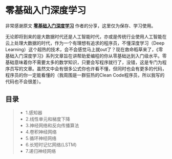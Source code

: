 # 零基础入门深度学习

非常感谢原文 **[零基础入门深度学习](https://www.zybuluo.com/hanbingtao/note/433855)** 作者的分享，这里仅为保存、学习使用。

无论即将到来的是大数据时代还是人工智能时代，亦或是传统行业使用人工智能在云上处理大数据的时代，作为一个有理想有追求的程序员，不懂深度学习（Deep Learning）这个超热的技术，会不会感觉马上就out了？现在救命稻草来了，《零基础入门深度学习》系列文章旨在讲帮助爱编程的你从零基础达到入门级水平。零基础意味着你不需要太多的数学知识，只要会写程序就行了，没错，这是专门为程序员写的文章。虽然文中会有很多公式你也许看不懂，但同时也会有更多的代码，程序员的你一定能看懂的（我周围是一群狂热的Clean Code程序员，所以我写的代码也不会很差）。

## 目录

> * 1.感知器
> * 2.线性单元和梯度下降
> * 3.神经网络和反向传播算法 
> * 4.卷积神经网络 
> * 5.循环神经网络 
> * 6.长短时记忆网络(LSTM) 
> * 7.递归神经网络
